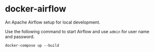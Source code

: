 # docker-airflow
An Apache Airflow setup for local development.

Use the following command to start Airflow and use `admin` for user name and password.

`docker-compose up --build`

